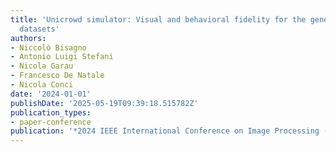 ```yaml
---
title: 'Unicrowd simulator: Visual and behavioral fidelity for the generation of crowd
  datasets'
authors:
- Niccolò Bisagno
- Antonio Luigi Stefani
- Nicola Garau
- Francesco De Natale
- Nicola Conci
date: '2024-01-01'
publishDate: '2025-05-19T09:39:18.515782Z'
publication_types:
- paper-conference
publication: '*2024 IEEE International Conference on Image Processing (ICIP)*'
---
```

